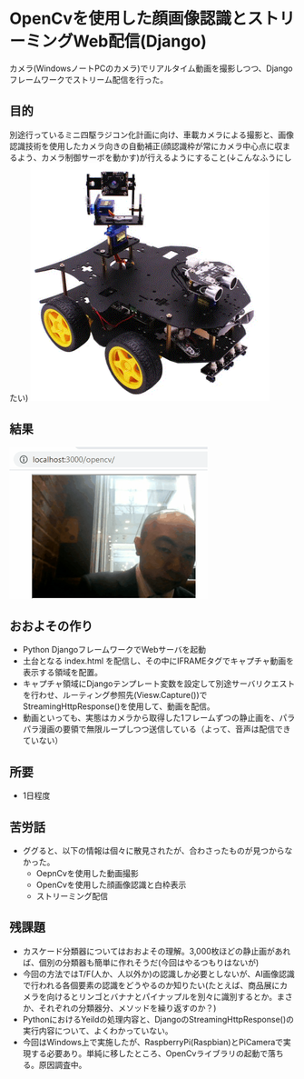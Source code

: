 # OpenCvを使用した顔画像認識とストリーミングWeb配信(Django)
カメラ(WindowsノートPCのカメラ)でリアルタイム動画を撮影しつつ、Djangoフレームワークでストリーム配信を行った。

## 目的
別途行っているミニ四駆ラジコン化計画に向け、車載カメラによる撮影と、画像認識技術を使用したカメラ向きの自動補正(顔認識枠が常にカメラ中心点に収まるよう、カメラ制御サーボを動かす)が行えるようにすること(↓こんなふうにしたい)
![こんなふうにしたい](./4wd.gif)

## 結果
![./capture.gif](./capture.gif)

## おおよその作り
 - Python DjangoフレームワークでWebサーバを起動
 - 土台となる index.html を配信し、その中にIFRAMEタグでキャプチャ動画を表示する領域を配置。
 - キャプチャ領域にDjangoテンプレート変数を設定して別途サーバリクエストを行わせ、ルーティング参照先(Viesw.Capture())でStreamingHttpResponse()を使用して、動画を配信。
 - 動画といっても、実態はカメラから取得した1フレームずつの静止画を、パラパラ漫画の要領で無限ループしつつ送信している（よって、音声は配信できていない）

## 所要
 - 1日程度

## 苦労話
 - ググると、以下の情報は個々に散見されたが、合わさったものが見つからなかった。
   - OepnCvを使用した動画撮影
   - OpenCvを使用した顔画像認識と白枠表示
   - ストリーミング配信

## 残課題
 - カスケード分類器についてはおおよその理解。3,000枚ほどの静止画があれば、個別の分類器も簡単に作れそうだ(今回はやるつもりはないが)
 - 今回の方法ではT/F(人か、人以外か)の認識しか必要としないが、AI画像認識で行われる各個要素の認識をどうやるのか知りたい(たとえば、商品展にカメラを向けるとリンゴとバナナとパイナップルを別々に識別するとか。まさか、それぞれの分類器分、メソッドを繰り返すのか？)
 - PythonにおけるYeildの処理内容と、DjangoのStreamingHttpResponse()の実行内容について、よくわかっていない。
 - 今回はWindows上で実施したが、RaspberryPi(Raspbian)とPiCameraで実現する必要あり。単純に移したところ、OpenCvライブラリの起動で落ちる。原因調査中。
 